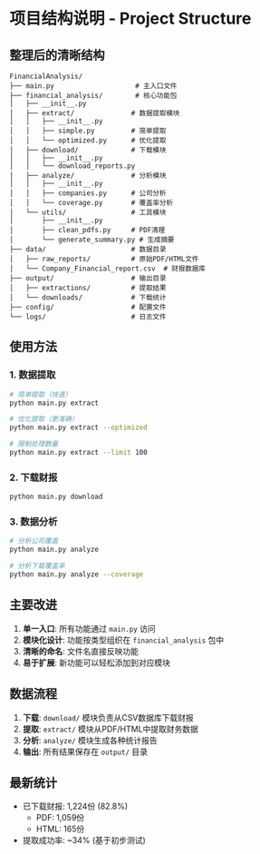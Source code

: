 # 项目结构说明 - Project Structure

## 整理后的清晰结构

```
FinancialAnalysis/
├── main.py                    # 主入口文件
├── financial_analysis/        # 核心功能包
│   ├── __init__.py           
│   ├── extract/              # 数据提取模块
│   │   ├── __init__.py
│   │   ├── simple.py         # 简单提取
│   │   └── optimized.py      # 优化提取
│   ├── download/             # 下载模块
│   │   ├── __init__.py
│   │   └── download_reports.py
│   ├── analyze/              # 分析模块
│   │   ├── __init__.py
│   │   ├── companies.py      # 公司分析
│   │   └── coverage.py       # 覆盖率分析
│   └── utils/                # 工具模块
│       ├── __init__.py
│       ├── clean_pdfs.py     # PDF清理
│       └── generate_summary.py # 生成摘要
├── data/                     # 数据目录
│   ├── raw_reports/          # 原始PDF/HTML文件
│   └── Company_Financial_report.csv  # 财报数据库
├── output/                   # 输出目录
│   ├── extractions/          # 提取结果
│   └── downloads/            # 下载统计
├── config/                   # 配置文件
└── logs/                     # 日志文件
```

## 使用方法

### 1. 数据提取
```bash
# 简单提取（快速）
python main.py extract

# 优化提取（更准确）
python main.py extract --optimized

# 限制处理数量
python main.py extract --limit 100
```

### 2. 下载财报
```bash
python main.py download
```

### 3. 数据分析
```bash
# 分析公司覆盖
python main.py analyze

# 分析下载覆盖率
python main.py analyze --coverage
```

## 主要改进

1. **单一入口**: 所有功能通过 `main.py` 访问
2. **模块化设计**: 功能按类型组织在 `financial_analysis` 包中
3. **清晰的命名**: 文件名直接反映功能
4. **易于扩展**: 新功能可以轻松添加到对应模块

## 数据流程

1. **下载**: `download/` 模块负责从CSV数据库下载财报
2. **提取**: `extract/` 模块从PDF/HTML中提取财务数据
3. **分析**: `analyze/` 模块生成各种统计报告
4. **输出**: 所有结果保存在 `output/` 目录

## 最新统计

- 已下载财报: 1,224份 (82.8%)
  - PDF: 1,059份
  - HTML: 165份
- 提取成功率: ~34% (基于初步测试)